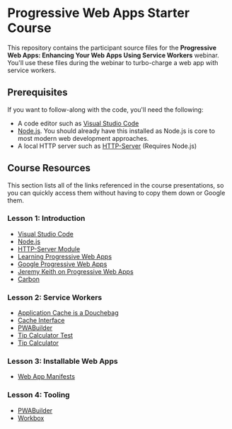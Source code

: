 # Progressive Web Apps Starter Course

This repository contains the participant source files for the **Progressive Web Apps: Enhancing Your Web Apps Using Service Workers** webinar. You'll use these files during the webinar to turbo-charge a web app with service workers.

## Prerequisites

If you want to follow-along with the code, you'll need the following:

* A code editor such as [Visual Studio Code](https://code.visualstudio.com/)
* [Node.js](https://nodejs.org/). You should already have this installed as Node.js is core to most modern web development approaches. 
* A local HTTP server such as [HTTP-Server](https://www.npmjs.com/package/http-server) (Requires Node.js)

## Course Resources

This section lists all of the links referenced in the course presentations, so you can quickly access them without having to copy them down or Google them.

### Lesson 1: Introduction

* [Visual Studio Code](https://code.visualstudio.com/)
* [Node.js](https://nodejs.org/)
* [HTTP-Server Module](https://www.npmjs.com/package/http-server)
* [Learning Progressive Web Apps](https://learningpwa.com)
* [Google Progressive Web Apps](https://developers.google.com/web/progressive-web-apps)
* [Jeremy Keith on Progressive Web Apps](https://adactio.com/journal/13098)
* [Carbon](https://carbon.now.sh/)

### Lesson 2: Service Workers

* [Application Cache is a Douchebag](https://alistapart.com/article/application-cache-is-a-douchebag/)
* [Cache Interface](https://developer.mozilla.org/en-US/docs/Web/API/Cache)
* [PWABuilder](https://www.pwabuilder.com/)
* [Tip Calculator Test](https://tip-calc-test.netlify.app/)
* [Tip Calculator](https://learningpwa.com/tipcalc/)

### Lesson 3: Installable Web Apps

* [Web App Manifests](https://developer.mozilla.org/en-US/docs/Web/Manifest)

### Lesson 4: Tooling

* [PWABuilder](https://www.pwabuilder.com/)
* [Workbox](https://developers.google.com/web/tools/workbox/)
